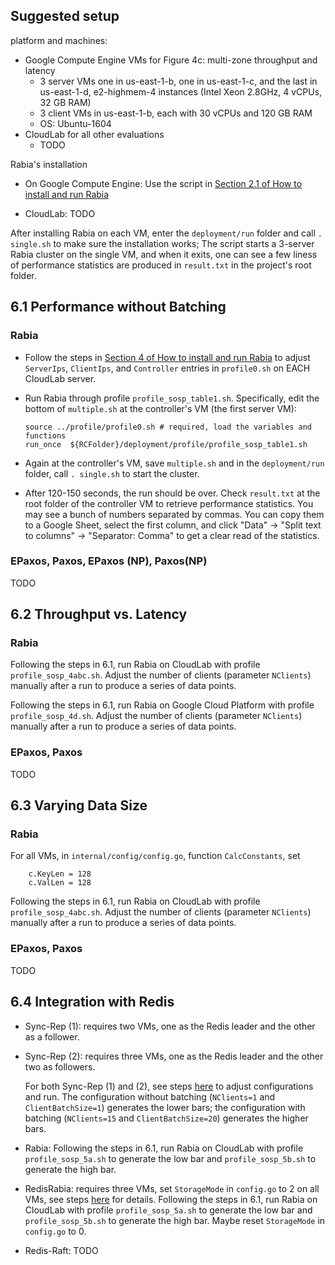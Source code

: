 ## Suggested setup

platform and machines: 

- Google Compute Engine VMs for Figure 4c: multi-zone throughput and latency
    - 3 server VMs one in us-east-1-b, one in us-east-1-c, and the last in us-east-1-d,
      e2-highmem-4 instances (Intel Xeon 2.8GHz, 4 vCPUs, 32 GB RAM)
    - 3 client VMs in us-east-1-b, each with 30 vCPUs and 120 GB RAM
    - OS: Ubuntu-1604
- CloudLab for all other evaluations
    - TODO

Rabia's installation
- On Google Compute Engine: Use the script in [Section 2.1 of How to install and run Rabia](run-rabia.md#21-on-a-cluster-of-newly-instantiated-vms)
    
- CloudLab: TODO

After installing Rabia on each VM, enter the `deployment/run` folder and 
call `. single.sh` to make sure the installation works; The script starts
a 3-server Rabia cluster on the single VM, and when it exits, one can see
a few liness of performance statistics are produced in `result.txt` in the
project's root folder.


## 6.1 Performance without Batching

### Rabia

- Follow the steps in [Section 4 of How to install and run Rabia](run-rabia.md#4-run-and-benchmark-rabia-on-a-cluster-of-vms)
to adjust `ServerIps`, `ClientIps`, and `Controller` entries in `profile0.sh` on EACH CloudLab server. 

- Run Rabia through profile `profile_sosp_table1.sh`. Specifically, edit the bottom of `multiple.sh` at the controller's
  VM (the first server VM):
      
      source ../profile/profile0.sh # required, load the variables and functions
      run_once  ${RCFolder}/deployment/profile/profile_sosp_table1.sh

- Again at the controller's VM, save `multiple.sh` and in the `deployment/run` folder, call `. single.sh`  to start the cluster.

- After 120-150 seconds, the run should be over. Check `result.txt` at the root folder of the controller VM to retrieve performance statistics.
  You may see a bunch of numbers separated by commas. You can copy them to a Google Sheet, select the first column, and 
  click "Data" -> "Split text to columns" -> "Separator: Comma" to get a clear read of the statistics.

### EPaxos, Paxos, EPaxos (NP), Paxos(NP)

TODO

## 6.2 Throughput vs. Latency

### Rabia

Following the steps in 6.1, run Rabia on CloudLab with profile `profile_sosp_4abc.sh`. 
Adjust the number of clients (parameter `NClients`) manually after a run to produce a series of data points.

Following the steps in 6.1, run Rabia on Google Cloud Platform with profile `profile_sosp_4d.sh`.
Adjust the number of clients (parameter `NClients`) manually after a run to produce a series of data points.

### EPaxos, Paxos

TODO


## 6.3 Varying Data Size

### Rabia

For all VMs, in `internal/config/config.go`, function `CalcConstants`, set 

    	c.KeyLen = 128
    	c.ValLen = 128

Following the steps in 6.1, run Rabia on CloudLab with profile `profile_sosp_4abc.sh`.
Adjust the number of clients (parameter `NClients`) manually after a run to produce a series of data points.
  

### EPaxos, Paxos

TODO

## 6.4 Integration with Redis

- Sync-Rep (1): requires two VMs, one as the Redis leader and the other as a follower.

- Sync-Rep (2): requires three VMs, one as the Redis leader and the other two as followers.

  For both Sync-Rep (1) and (2), see steps [here](run-redis-sync-rep.md) to adjust configurations and run. The configuration without batching (`NClients=1` and `ClientBatchSize=1`) generates the lower bars; the configuration with batching (`NClients=15` and `ClientBatchSize=20`) generates the higher bars.

- Rabia: Following the steps in 6.1, run Rabia on CloudLab with profile `profile_sosp_5a.sh` to generate the low bar and
  `profile_sosp_5b.sh` to generate the high bar.
  
- RedisRabia: requires three VMs, set `StorageMode` in `config.go` to 2 on all VMs, see steps [here](run-rabia.md#5-run-rabia-redis) for details.
  Following the steps in 6.1, run Rabia on CloudLab with profile `profile_sosp_5a.sh` to generate the low bar and
  `profile_sosp_5b.sh` to generate the high bar. Maybe reset `StorageMode` in `config.go` to 0.

- Redis-Raft: TODO